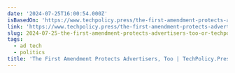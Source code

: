 ```yaml
---
date: '2024-07-25T16:00:54.000Z'
isBasedOn: 'https://www.techpolicy.press/the-first-amendment-protects-advertisers-too/'
link: 'https://www.techpolicy.press/the-first-amendment-protects-advertisers-too/'
slug: 2024-07-25-the-first-amendment-protects-advertisers-too-or-techpolicypress
tags:
  - ad tech
  - politics
title: 'The First Amendment Protects Advertisers, Too | TechPolicy.Press'
---
```

 
